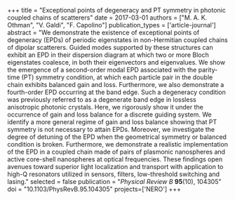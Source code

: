 +++
title = "Exceptional points of degeneracy and PT symmetry in photonic coupled chains of scatterers"
date = 2017-03-01
authors = ["M. A. K. Othman", "V. Galdi", "F. Capolino"]
publication_types = ['article-journal']
abstract = "We demonstrate the existence of exceptional points of degeneracy (EPDs) of periodic eigenstates in non-Hermitian coupled chains of dipolar scatterers. Guided modes supported by these structures can exhibit an EPD in their dispersion diagram at which two or more Bloch eigenstates coalesce, in both their eigenvectors and eigenvalues. We show the emergence of a second-order modal EPD associated with the parity-time (PT) symmetry condition, at which each particle pair in the double chain exhibits balanced gain and loss. Furthermore, we also demonstrate a fourth-order EPD occurring at the band edge. Such a degeneracy condition was previously referred to as a degenerate band edge in lossless anisotropic photonic crystals. Here, we rigorously show it under the occurrence of gain and loss balance for a discrete guiding system. We identify a more general regime of gain and loss balance showing that PT symmetry is not necessary to attain EPDs. Moreover, we investigate the degree of detuning of the EPD when the geometrical symmetry or balanced condition is broken. Furthermore, we demonstrate a realistic implementation of the EPD in a coupled chain made of pairs of plasmonic nanospheres and active core-shell nanospheres at optical frequencies. These findings open avenues toward superior light localization and transport with application to high-Q resonators utilized in sensors, filters, low-threshold switching and lasing."
selected = false
publication = "*Physical Review B* **95**(10), 104305"
doi = "10.1103/PhysRevB.95.104305"
projects=['NERO']
+++
